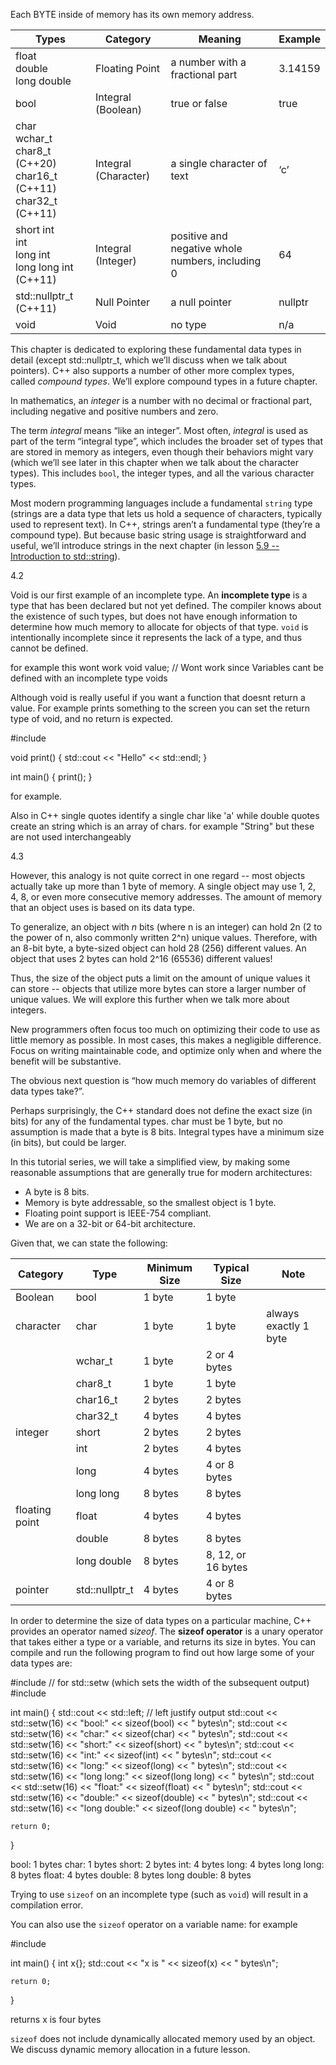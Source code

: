 

Each BYTE inside of memory has its own memory address. 


| Types                                                                              | Category             | Meaning                                          | Example |
| ---------------------------------------------------------------------------------- | -------------------- | ------------------------------------------------ | ------- |
| float  <br>double  <br>long double                                                 | Floating Point       | a number with a fractional part                  | 3.14159 |
| bool                                                                               | Integral (Boolean)   | true or false                                    | true    |
| char  <br>wchar_t  <br>char8_t (C++20)  <br>char16_t (C++11)  <br>char32_t (C++11) | Integral (Character) | a single character of text                       | ‘c’     |
| short int  <br>int  <br>long int  <br>long long int (C++11)                        | Integral (Integer)   | positive and negative whole numbers, including 0 | 64      |
| std::nullptr_t (C++11)                                                             | Null Pointer         | a null pointer                                   | nullptr |
| void                                                                               | Void                 | no type                                          | n/a     |

This chapter is dedicated to exploring these fundamental data types in detail (except std::nullptr_t, which we’ll discuss when we talk about pointers). C++ also supports a number of other more complex types, called _compound types_. We’ll explore compound types in a future chapter.



In mathematics, an _integer_ is a number with no decimal or fractional part, including negative and positive numbers and zero.


The term _integral_ means “like an integer”. Most often, _integral_ is used as part of the term “integral type”, which includes the broader set of types that are stored in memory as integers, even though their behaviors might vary (which we’ll see later in this chapter when we talk about the character types). This includes `bool`, the integer types, and all the various character types.




Most modern programming languages include a fundamental `string` type (strings are a data type that lets us hold a sequence of characters, typically used to represent text). In C++, strings aren’t a fundamental type (they’re a compound type). But because basic string usage is straightforward and useful, we’ll introduce strings in the next chapter (in lesson [5.9 -- Introduction to std::string](https://www.learncpp.com/cpp-tutorial/introduction-to-stdstring/)).



4.2


Void is our first example of an incomplete type. An **incomplete type** is a type that has been declared but not yet defined. The compiler knows about the existence of such types, but does not have enough information to determine how much memory to allocate for objects of that type. `void` is intentionally incomplete since it represents the lack of a type, and thus cannot be defined.


for example this wont work
void value; // Wont work since Variables cant be defined with an incomplete type voids





Although void is really useful if you want a function that doesnt return a value. For example prints something to the screen you can set the return type of void, and no return is expected.


#include <iostream>


void print() {
	std::cout << "Hello" << std::endl;
}

int main() {
	print();
}

for example.


Also in C++ single quotes identify a single char like 'a' while double quotes create an string which is an array of chars. for example "String" but these are not used interchangeably 





4.3


However, this analogy is not quite correct in one regard -- most objects actually take up more than 1 byte of memory. A single object may use 1, 2, 4, 8, or even more consecutive memory addresses. The amount of memory that an object uses is based on its data type.


To generalize, an object with _n_ bits (where n is an integer) can hold 2n (2 to the power of n, also commonly written 2^n) unique values. Therefore, with an 8-bit byte, a byte-sized object can hold 28 (256) different values. An object that uses 2 bytes can hold 2^16 (65536) different values!

Thus, the size of the object puts a limit on the amount of unique values it can store -- objects that utilize more bytes can store a larger number of unique values. We will explore this further when we talk more about integers.

New programmers often focus too much on optimizing their code to use as little memory as possible. In most cases, this makes a negligible difference. Focus on writing maintainable code, and optimize only when and where the benefit will be substantive.


The obvious next question is “how much memory do variables of different data types take?”.

Perhaps surprisingly, the C++ standard does not define the exact size (in bits) for any of the fundamental types. char must be 1 byte, but no assumption is made that a byte is 8 bits. Integral types have a minimum size (in bits), but could be larger.

In this tutorial series, we will take a simplified view, by making some reasonable assumptions that are generally true for modern architectures:

- A byte is 8 bits.
- Memory is byte addressable, so the smallest object is 1 byte.
- Floating point support is IEEE-754 compliant.
- We are on a 32-bit or 64-bit architecture.

Given that, we can state the following:




|Category|Type|Minimum Size|Typical Size|Note|
|---|---|---|---|---|
|Boolean|bool|1 byte|1 byte||
|character|char|1 byte|1 byte|always exactly 1 byte|
||wchar_t|1 byte|2 or 4 bytes||
||char8_t|1 byte|1 byte||
||char16_t|2 bytes|2 bytes||
||char32_t|4 bytes|4 bytes||
|integer|short|2 bytes|2 bytes||
||int|2 bytes|4 bytes||
||long|4 bytes|4 or 8 bytes||
||long long|8 bytes|8 bytes||
|floating point|float|4 bytes|4 bytes||
||double|8 bytes|8 bytes||
||long double|8 bytes|8, 12, or 16 bytes||
|pointer|std::nullptr_t|4 bytes|4 or 8 bytes||

  



In order to determine the size of data types on a particular machine, C++ provides an operator named _sizeof_. The **sizeof operator** is a unary operator that takes either a type or a variable, and returns its size in bytes. You can compile and run the following program to find out how large some of your data types are:



#include <iomanip> // for std::setw (which sets the width of the subsequent output)
#include <iostream>

int main()
{
    std::cout << std::left; // left justify output
    std::cout << std::setw(16) << "bool:" << sizeof(bool) << " bytes\n";
    std::cout << std::setw(16) << "char:" << sizeof(char) << " bytes\n";
    std::cout << std::setw(16) << "short:" << sizeof(short) << " bytes\n";
    std::cout << std::setw(16) << "int:" << sizeof(int) << " bytes\n";
    std::cout << std::setw(16) << "long:" << sizeof(long) << " bytes\n";
    std::cout << std::setw(16) << "long long:" << sizeof(long long) << " bytes\n";
    std::cout << std::setw(16) << "float:" << sizeof(float) << " bytes\n";
    std::cout << std::setw(16) << "double:" << sizeof(double) << " bytes\n";
    std::cout << std::setw(16) << "long double:" << sizeof(long double) << " bytes\n";

    return 0;
}

bool:           1 bytes
char:           1 bytes
short:          2 bytes
int:            4 bytes
long:           4 bytes
long long:      8 bytes
float:          4 bytes
double:         8 bytes
long double:    8 bytes





Trying to use `sizeof` on an incomplete type (such as `void`) will result in a compilation error.

You can also use the `sizeof` operator on a variable name:
for example

#include <iostream>

int main()
{
    int x{};
    std::cout << "x is " << sizeof(x) << " bytes\n";

    return 0;
}


returns x is four bytes

`sizeof` does not include dynamically allocated memory used by an object. We discuss dynamic memory allocation in a future lesson.